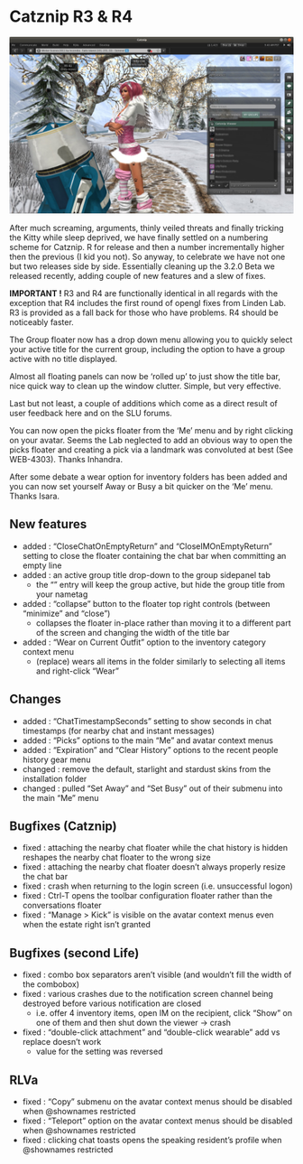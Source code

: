 # Catznip R3 & R4

![Catznip_R4](./r04/Catznip_R4.jpg)

After much screaming, arguments, thinly veiled threats and finally tricking the Kitty while sleep deprived, we have finally settled on a numbering scheme for Catznip. R for release and then a number incrementally higher then the previous (I kid you not). So anyway, to celebrate we have not one but two releases side by side. Essentially cleaning up the 3.2.0 Beta we released recently, adding couple of new features and a slew of fixes.

**IMPORTANT !** R3 and R4 are functionally identical in all regards with the exception that R4 includes the first round of opengl fixes from Linden Lab. R3 is provided as a fall back for those who have problems. R4 should be noticeably faster.

The Group floater now has a drop down menu allowing you to quickly select your active title for the current group, including the option to have a group active with no title displayed.

Almost all floating panels can now be ‘rolled up’ to just show the title bar, nice quick way to clean up the window clutter. Simple, but very effective.

Last but not least, a couple of additions which come as a direct result of user feedback here and on the SLU forums.

You can now open the picks floater from the ‘Me’ menu and by right clicking on your avatar. Seems the Lab neglected to add an obvious way to open the picks floater and creating a pick via a landmark was convoluted at best (See WEB-4303). Thanks Inhandra.

After some debate a wear option for inventory folders has been added and you can now set yourself Away or Busy a bit quicker on the ‘Me’ menu. Thanks Isara.

## New features

* added : “CloseChatOnEmptyReturn” and “CloseIMOnEmptyReturn” setting to close the floater containing the chat bar when committing an empty line
* added : an active group title drop-down to the group sidepanel tab
  * the “” entry will keep the group active, but hide the group title from your nametag
* added : “collapse” button to the floater top right controls (between “minimize” and “close”)
  * collapses the floater in-place rather than moving it to a different part of the screen and changing the width of the title bar
* added : “Wear on Current Outfit” option to the inventory category context menu
  * (replace) wears all items in the folder similarly to selecting all items and right-click “Wear”

## Changes

* added : “ChatTimestampSeconds” setting to show seconds in chat timestamps (for nearby chat and instant messages)
* added : “Picks” options to the main “Me” and avatar context menus
* added : “Expiration” and “Clear History” options to the recent people history gear menu
* changed : remove the default, starlight and stardust skins from the installation folder
* changed : pulled “Set Away” and “Set Busy” out of their submenu into the main “Me” menu

## Bugfixes (Catznip)

* fixed : attaching the nearby chat floater while the chat history is hidden reshapes the nearby chat floater to the wrong size
* fixed : attaching the nearby chat floater doesn’t always properly resize the chat bar
* fixed : crash when returning to the login screen (i.e. unsuccessful logon)
* fixed : Ctrl-T opens the toolbar configuration floater rather than the conversations floater
* fixed : “Manage > Kick” is visible on the avatar context menus even when the estate right isn’t granted

## Bugfixes (second Life)

* fixed : combo box separators aren’t visible (and wouldn’t fill the width of the combobox)
* fixed : various crashes due to the notification screen channel being destroyed before various notification are closed
  * i.e. offer 4 inventory items, open IM on the recipient, click “Show” on one of them and then shut down the viewer -> crash
* fixed : “double-click attachment” and “double-click wearable” add vs replace doesn’t work
  * value for the setting was reversed

## RLVa

* fixed : “Copy” submenu on the avatar context menus should be disabled when @shownames restricted
* fixed : “Teleport” option on the avatar context menus should be disabled when @shownames restricted
* fixed : clicking chat toasts opens the speaking resident’s profile when @shownames restricted
